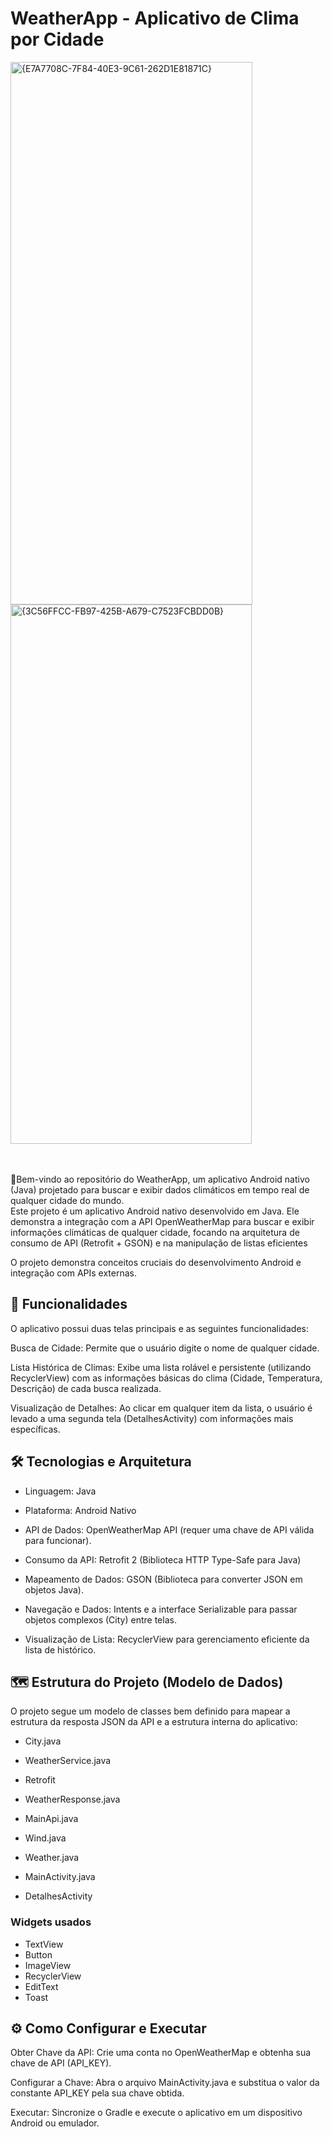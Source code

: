 # WeatherApp - Aplicativo de Clima por Cidade
<!-- INSERÇÃO DA IMAGEM DA TELA PRINCIPAL AQUI -->
<img width="387" height="868" alt="{E7A7708C-7F84-40E3-9C61-262D1E81871C}" src="https://github.com/user-attachments/assets/e953dbfb-1b87-42fb-878e-8cd0539370c4" />
<img width="386" height="863" alt="{3C56FFCC-FB97-425B-A679-C7523FCBDD0B}" src="https://github.com/user-attachments/assets/38ed418f-f556-48f2-88c7-5d24c4a3a881" />

</br></br>
🌟Bem-vindo ao repositório do WeatherApp, um aplicativo Android nativo (Java) projetado para buscar e exibir dados climáticos em tempo real de qualquer cidade do mundo.</br>
Este projeto é um aplicativo Android nativo desenvolvido em Java. Ele demonstra a integração com a API OpenWeatherMap para buscar e exibir informações climáticas de qualquer cidade, focando na arquitetura de consumo de API (Retrofit + GSON) e na manipulação de listas eficientes 

O projeto demonstra conceitos cruciais do desenvolvimento Android e integração com APIs externas.

## 🚀 Funcionalidades
O aplicativo possui duas telas principais e as seguintes funcionalidades:

Busca de Cidade: Permite que o usuário digite o nome de qualquer cidade.

Lista Histórica de Climas: Exibe uma lista rolável e persistente (utilizando RecyclerView) com as informações básicas do clima (Cidade, Temperatura, Descrição) de cada busca realizada.

Visualização de Detalhes: Ao clicar em qualquer item da lista, o usuário é levado a uma segunda tela (DetalhesActivity) com informações mais específicas.

## 🛠️ Tecnologias e Arquitetura

* Linguagem: Java

* Plataforma: Android Nativo

* API de Dados: OpenWeatherMap API (requer uma chave de API válida para funcionar).

* Consumo da API: Retrofit 2 (Biblioteca HTTP Type-Safe para Java)

* Mapeamento de Dados: GSON (Biblioteca para converter JSON em objetos Java).

* Navegação e Dados: Intents e a interface Serializable para passar objetos complexos (City) entre telas.

* Visualização de Lista: RecyclerView para gerenciamento eficiente da lista de histórico.

## 🗺️ Estrutura do Projeto (Modelo de Dados)
O projeto segue um modelo de classes bem definido para mapear a estrutura da resposta JSON da API e a estrutura interna do aplicativo:

* City.java

* WeatherService.java

* Retrofit
  
* WeatherResponse.java

* MainApi.java

* Wind.java

* Weather.java
* MainActivity.java
* DetalhesActivity

### Widgets usados
* TextView
* Button
* ImageView
* RecyclerView
* EditText
* Toast

## ⚙️ Como Configurar e Executar
Obter Chave da API: Crie uma conta no OpenWeatherMap e obtenha sua chave de API (API_KEY).

Configurar a Chave: Abra o arquivo MainActivity.java e substitua o valor da constante API_KEY pela sua chave obtida.

Executar: Sincronize o Gradle e execute o aplicativo em um dispositivo Android ou emulador.
